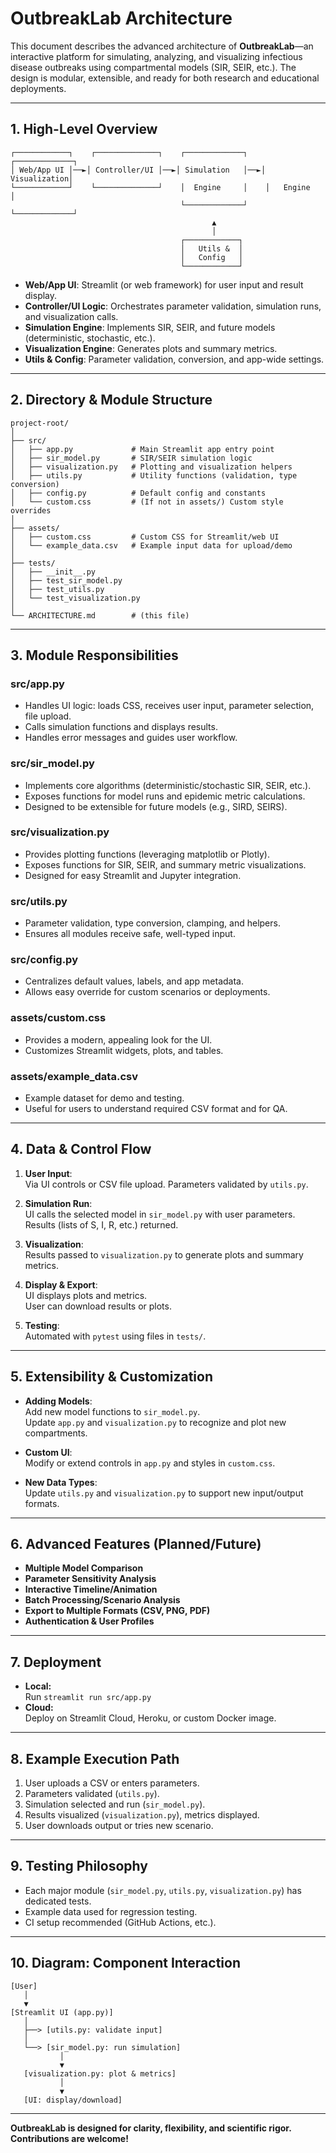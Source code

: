 # OutbreakLab Architecture

This document describes the advanced architecture of **OutbreakLab**—an interactive platform for simulating, analyzing, and visualizing infectious disease outbreaks using compartmental models (SIR, SEIR, etc.). The design is modular, extensible, and ready for both research and educational deployments.

---

## 1. High-Level Overview

```
┌────────────┐    ┌──────────────┐    ┌─────────────┐    ┌─────────────┐
│ Web/App UI │──►│ Controller/UI │──►│ Simulation   │──►│ Visualization│
└────────────┘    └──────────────┘    │  Engine     │    │   Engine    │
                                      └─────────────┘    └─────────────┘
                                             ▲
                                             │
                                      ┌────────────┐
                                      │   Utils &  │
                                      │   Config   │
                                      └────────────┘
```

- **Web/App UI**: Streamlit (or web framework) for user input and result display.
- **Controller/UI Logic**: Orchestrates parameter validation, simulation runs, and visualization calls.
- **Simulation Engine**: Implements SIR, SEIR, and future models (deterministic, stochastic, etc.).
- **Visualization Engine**: Generates plots and summary metrics.
- **Utils & Config**: Parameter validation, conversion, and app-wide settings.

---

## 2. Directory & Module Structure

```
project-root/
│
├── src/
│   ├── app.py             # Main Streamlit app entry point
│   ├── sir_model.py       # SIR/SEIR simulation logic
│   ├── visualization.py   # Plotting and visualization helpers
│   ├── utils.py           # Utility functions (validation, type conversion)
│   ├── config.py          # Default config and constants
│   └── custom.css         # (If not in assets/) Custom style overrides
│
├── assets/
│   ├── custom.css         # Custom CSS for Streamlit/web UI
│   └── example_data.csv   # Example input data for upload/demo
│
├── tests/
│   ├── __init__.py
│   ├── test_sir_model.py
│   ├── test_utils.py
│   └── test_visualization.py
│
└── ARCHITECTURE.md        # (this file)
```

---

## 3. Module Responsibilities

### src/app.py
- Handles UI logic: loads CSS, receives user input, parameter selection, file upload.
- Calls simulation functions and displays results.
- Handles error messages and guides user workflow.

### src/sir_model.py
- Implements core algorithms (deterministic/stochastic SIR, SEIR, etc.).
- Exposes functions for model runs and epidemic metric calculations.
- Designed to be extensible for future models (e.g., SIRD, SEIRS).

### src/visualization.py
- Provides plotting functions (leveraging matplotlib or Plotly).
- Exposes functions for SIR, SEIR, and summary metric visualizations.
- Designed for easy Streamlit and Jupyter integration.

### src/utils.py
- Parameter validation, type conversion, clamping, and helpers.
- Ensures all modules receive safe, well-typed input.

### src/config.py
- Centralizes default values, labels, and app metadata.
- Allows easy override for custom scenarios or deployments.

### assets/custom.css
- Provides a modern, appealing look for the UI.
- Customizes Streamlit widgets, plots, and tables.

### assets/example_data.csv
- Example dataset for demo and testing.
- Useful for users to understand required CSV format and for QA.

---

## 4. Data & Control Flow

1. **User Input**:  
   Via UI controls or CSV file upload. Parameters validated by `utils.py`.

2. **Simulation Run**:  
   UI calls the selected model in `sir_model.py` with user parameters.  
   Results (lists of S, I, R, etc.) returned.

3. **Visualization**:  
   Results passed to `visualization.py` to generate plots and summary metrics.

4. **Display & Export**:  
   UI displays plots and metrics.  
   User can download results or plots.

5. **Testing**:  
   Automated with `pytest` using files in `tests/`.

---

## 5. Extensibility & Customization

- **Adding Models**:  
  Add new model functions to `sir_model.py`.  
  Update `app.py` and `visualization.py` to recognize and plot new compartments.

- **Custom UI**:  
  Modify or extend controls in `app.py` and styles in `custom.css`.

- **New Data Types**:  
  Update `utils.py` and `visualization.py` to support new input/output formats.

---

## 6. Advanced Features (Planned/Future)

- **Multiple Model Comparison**
- **Parameter Sensitivity Analysis**
- **Interactive Timeline/Animation**
- **Batch Processing/Scenario Analysis**
- **Export to Multiple Formats (CSV, PNG, PDF)**
- **Authentication & User Profiles**

---

## 7. Deployment

- **Local:**  
  Run `streamlit run src/app.py`
- **Cloud:**  
  Deploy on Streamlit Cloud, Heroku, or custom Docker image.

---

## 8. Example Execution Path

1. User uploads a CSV or enters parameters.
2. Parameters validated (`utils.py`).
3. Simulation selected and run (`sir_model.py`).
4. Results visualized (`visualization.py`), metrics displayed.
5. User downloads output or tries new scenario.

---

## 9. Testing Philosophy

- Each major module (`sir_model.py`, `utils.py`, `visualization.py`) has dedicated tests.
- Example data used for regression testing.
- CI setup recommended (GitHub Actions, etc.).

---

## 10. Diagram: Component Interaction

```
[User] 
   │
   ▼
[Streamlit UI (app.py)] 
   │
   ├──> [utils.py: validate input] 
   │
   └──> [sir_model.py: run simulation]
           │
           ▼
   [visualization.py: plot & metrics]
           │
           ▼
   [UI: display/download]
```

---

**OutbreakLab is designed for clarity, flexibility, and scientific rigor. Contributions are welcome!**
